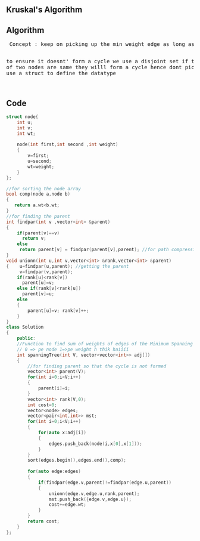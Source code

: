 
<h2> Kruskal's Algorithm </h2>


<h2> Algorithm </h2>
<pre>
 Concept : keep on picking up the min weight edge as long as it doesn't form a cycle
 
 to ensure it doesnt' form  a cycle we use a disjoint set 
 if the parent of two nodes are same they willl form a cycle hence dont pick that edge
 use a struct to define the datatype
 
 
</pre>

<h2> Code </h2>

```c++
struct node{
    int u;
    int v;
    int wt;
    
    node(int first,int second ,int weight)
    {
        v=first;
        u=second;
        wt=weight;
    }
};

//for sorting the node array
bool comp(node a,node b)
{
   return a.wt<b.wt;   
}
//for finding the parent
int findpar(int v ,vector<int> &parent)
{
    if(parent[v]==v)
      return v;
    else
     return parent[v] = findpar(parent[v],parent); //for path compression as it searches it updates too
}
void unionn(int u,int v,vector<int> &rank,vector<int> &parent)
{    u=findpar(u,parent); //getting the parent
     v=findpar(v,parent);
    if(rank[u]<rank[v])
      parent[u]=v;
    else if(rank[v]<rank[u])
      parent[v]=u;
    else
    {
        parent[u]=v; rank[v]++;
    }
}
class Solution
{
	public:
	//Function to find sum of weights of edges of the Minimum Spanning Tree.
	// 0 => pe node 1=>pe weight h thik haiiii
    int spanningTree(int V, vector<vector<int>> adj[])
    {
        //for finding parent so that the cycle is not formed 
        vector<int> parent(V);
        for(int i=0;i<V;i++)
        {
            parent[i]=i;
        }
        vector<int> rank(V,0);
        int cost=0;
        vector<node> edges;
        vector<pair<int,int>> mst;
        for(int i=0;i<V;i++)
        {
            for(auto x:adj[i])
            {
                edges.push_back(node(i,x[0],x[1]));
            }
        }
        sort(edges.begin(),edges.end(),comp);
        
        for(auto edge:edges)
        {
            if(findpar(edge.v,parent)!=findpar(edge.u,parent))
            {
                unionn(edge.v,edge.u,rank,parent);
                mst.push_back({edge.v,edge.u});
                cost+=edge.wt;
            }
        }
        return cost;
    }
};

```
